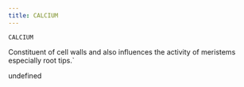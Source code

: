 ```yaml
---
title: CALCIUM
---
```

`CALCIUM`

Constituent of cell walls and also influences the activity of meristems especially root tips.`

undefined